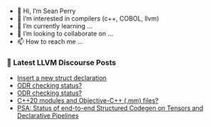 - 👋 Hi, I’m Sean Perry
- 👀 I’m interested in compilers (c++, COBOL, llvm)
- 🌱 I’m currently learning ...
- 💞️ I’m looking to collaborate on ...
- 📫 How to reach me ...

<!---
s66perry/s66perry is a ✨ special ✨ repository because its `README.md` (this file) appears on your GitHub profile.
You can click the Preview link to take a look at your changes.
--->
### 📕 Latest LLVM Discourse Posts

<!-- DISCOURSE-LLVM:START -->
- [Insert a new struct declaration](https://discourse.llvm.org/t/insert-a-new-struct-declaration/69105#post_3)
- [ODR checking status?](https://discourse.llvm.org/t/odr-checking-status/69122#post_4)
- [ODR checking status?](https://discourse.llvm.org/t/odr-checking-status/69122#post_3)
- [C++20 modules and Objective-C++ &lpar;.mm&rpar; files?](https://discourse.llvm.org/t/c-20-modules-and-objective-c-mm-files/69116#post_2)
- [PSA: Status of end-to-end Structured Codegen on Tensors and Declarative Pipelines](https://discourse.llvm.org/t/psa-status-of-end-to-end-structured-codegen-on-tensors-and-declarative-pipelines/68951#post_4)
<!-- DISCOURSE-LLVM:END -->
